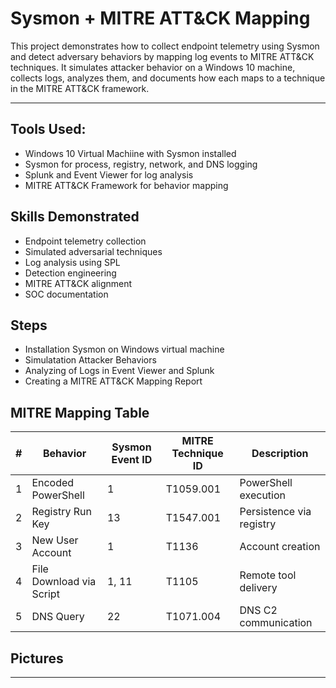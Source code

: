 #  Sysmon + MITRE ATT\&CK Mapping 

This project demonstrates how to collect endpoint telemetry using Sysmon and detect adversary behaviors by mapping log events to MITRE ATT\&CK techniques. It simulates attacker behavior on a Windows 10 machine, collects logs, analyzes them, and documents how each maps to a technique in the MITRE ATT\&CK framework.

---

## Tools Used:

- Windows 10 Virtual Machiine with Sysmon installed
- Sysmon for process, registry, network, and DNS logging
- Splunk and Event Viewer for log analysis
- MITRE ATT\&CK Framework for behavior mapping

## Skills Demonstrated

* Endpoint telemetry collection
* Simulated adversarial techniques
* Log analysis using SPL
* Detection engineering
* MITRE ATT\&CK alignment
* SOC documentation


## Steps

- Installation Sysmon on Windows virtual machine
- Simulatation Attacker Behaviors
- Analyzing of Logs in Event Viewer and Splunk
- Creating a MITRE ATT&CK Mapping Report


## MITRE Mapping Table

| # | Behavior                 | Sysmon Event ID | MITRE Technique ID | Description              |
| - | ------------------------ | --------------- | ------------------ | ------------------------ |
| 1 | Encoded PowerShell       | 1               | T1059.001          | PowerShell execution     |
| 2 | Registry Run Key         | 13              | T1547.001          | Persistence via registry |
| 3 | New User Account         | 1               | T1136              | Account creation         |
| 4 | File Download via Script | 1, 11           | T1105              | Remote tool delivery     |
| 5 | DNS Query                | 22              | T1071.004          | DNS C2 communication     |

## Pictures




---

